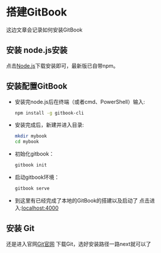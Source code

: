 # 搭建GitBook

 这边文章会记录如何安装GitBook

## 安装 node.js安装

 点击[Node.js](https://nodejs.org)下载安装即可，最新版已自带npm。

## 安装配置GitBook

* 安装完node.js后在终端（或者cmd、PowerShell）输入:

    ```bash
    npm install -g gitbook-cli
    ```

* 安装完成后，新建并进入目录:

    ```bash
    mkdir mybook
    cd mybook
    ```

* 初始化gitbook：

    ```bash
    gitbook init
    ```

* 启动gitbook环境：

    ```bash
    gitbook serve
    ```

* 到这里有已经完成了本地的GitBook的搭建以及启动了
  点击进入:[localhost:4000](http://localhost:4000)

## 安装 Git

  还是进入官网[Git官网](https://git-scm.com)
  下载Git，选好安装路径一路next就可以了
